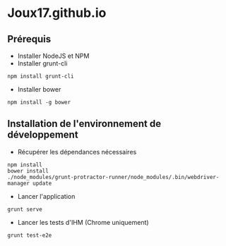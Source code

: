 # Joux17.github.io

## Prérequis
* Installer NodeJS et NPM
* Installer grunt-cli
```
npm install grunt-cli
```
* Installer bower
```
npm install -g bower
```

## Installation de l'environnement de développement
* Récupérer les dépendances nécessaires
```
npm install
bower install
./node_modules/grunt-protractor-runner/node_modules/.bin/webdriver-manager update
```
* Lancer l'application
```
grunt serve
```
* Lancer les tests d'IHM (Chrome uniquement)
```
grunt test-e2e
```
